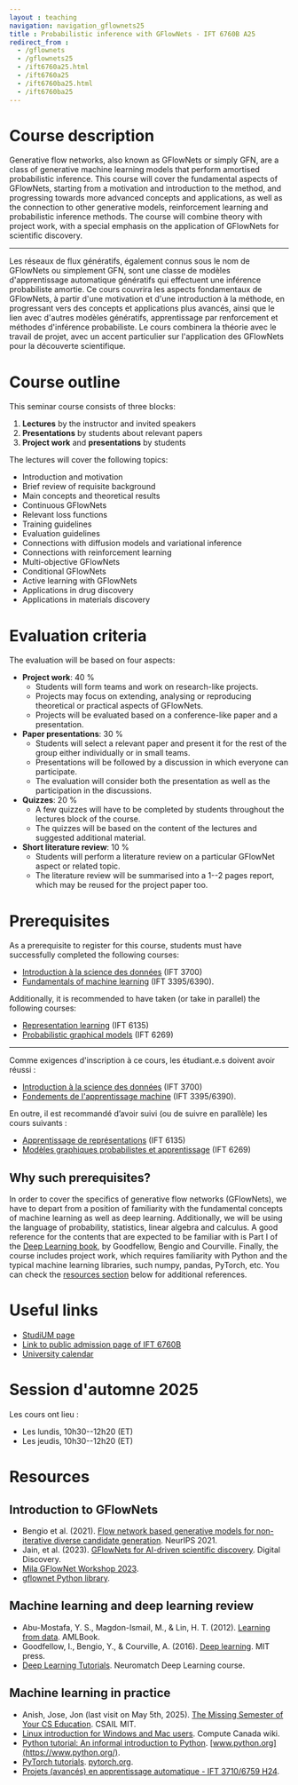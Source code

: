 ```yaml
---
layout : teaching
navigation: navigation_gflownets25
title : Probabilistic inference with GFlowNets - IFT 6760B A25
redirect_from :
  - /gflownets
  - /gflownets25
  - /ift6760a25.html
  - /ift6760a25
  - /ift6760ba25.html
  - /ift6760ba25
---
```


# Course description

Generative flow networks, also known as GFlowNets or simply GFN, are a class of generative machine learning models that perform amortised probabilistic inference. This course will cover the fundamental aspects of GFlowNets, starting from a motivation and introduction to the method, and progressing towards more advanced concepts and applications, as well as the connection to other generative models, reinforcement learning and probabilistic inference methods. The course will combine theory with project work, with a special emphasis on the application of GFlowNets for scientific discovery.

---

Les réseaux de flux génératifs, également connus sous le nom de GFlowNets ou simplement GFN, sont une classe de modèles d'apprentissage automatique génératifs qui effectuent une inférence probabiliste amortie. Ce cours couvrira les aspects fondamentaux de GFlowNets, à partir d'une motivation et d'une introduction à la méthode, en progressant vers des concepts et applications plus avancés, ainsi que le lien avec d'autres modèles génératifs, apprentissage par renforcement et méthodes d'inférence probabiliste. Le cours combinera la théorie avec le travail de projet, avec un accent particulier sur l'application des GFlowNets pour la découverte scientifique.


# Course outline

This seminar course consists of three blocks:

1. **Lectures** by the instructor and invited speakers
2. **Presentations** by students about relevant papers
3. **Project work** and **presentations** by students

The lectures will cover the following topics:

- Introduction and motivation
- Brief review of requisite background
- Main concepts and theoretical results
- Continuous GFlowNets
- Relevant loss functions
- Training guidelines
- Evaluation guidelines
- Connections with diffusion models and variational inference
- Connections with reinforcement learning
- Multi-objective GFlowNets
- Conditional GFlowNets
- Active learning with GFlowNets
- Applications in drug discovery
- Applications in materials discovery

# Evaluation criteria

The evaluation will be based on four aspects:

- **Project work**: 40 %
    - Students will form teams and work on research-like projects.
    - Projects may focus on extending, analysing or reproducing theoretical or practical aspects of GFlowNets.
    - Projects will be evaluated based on a conference-like paper and a presentation.
- **Paper presentations**: 30 %
    - Students will select a relevant paper and present it for the rest of the group either individually or in small teams.
    - Presentations will be followed by a discussion in which everyone can participate.
    - The evaluation will consider both the presentation as well as the participation in the discussions.
- **Quizzes**: 20 %
    - A few quizzes will have to be completed by students throughout the lectures block of the course.
    - The quizzes will be based on the content of the lectures and suggested additional material.
- **Short literature review**: 10 %
    - Students will perform a literature review on a particular GFlowNet aspect or related topic.
    - The literature review will be summarised into a 1--2 pages report, which may be reused for the project paper too.

# Prerequisites

As a prerequisite to register for this course, students must have successfully completed the following courses:

- [Introduction à la science des données](https://admission.umontreal.ca/cours-et-horaires/cours/ift-3700/) (IFT 3700)
- [Fundamentals of machine learning](https://admission.umontreal.ca/cours-et-horaires/cours/ift-3395/) (IFT 3395/6390).

Additionally, it is recommended to have taken (or take in parallel) the following courses:

- [Representation learning](https://admission.umontreal.ca/cours-et-horaires/cours/ift-6135/) (IFT 6135)
- [Probabilistic graphical models](https://admission.umontreal.ca/cours-et-horaires/cours/ift-6269/) (IFT 6269)

---

Comme exigences d'inscription à ce cours, les étudiant.e.s doivent avoir réussi : 

- [Introduction à la science des données](https://admission.umontreal.ca/cours-et-horaires/cours/ift-3700/) (IFT 3700)
- [Fondements de l'apprentissage machine](https://admission.umontreal.ca/cours-et-horaires/cours/ift-3395/) (IFT 3395/6390).

En outre, il est recommandé d’avoir suivi (ou de suivre en parallèle) les cours suivants :

- [Apprentissage de représentations](https://admission.umontreal.ca/cours-et-horaires/cours/ift-6135/) (IFT 6135)
- [Modèles graphiques probabilistes et apprentissage](https://admission.umontreal.ca/cours-et-horaires/cours/ift-6269/) (IFT 6269)


## Why such prerequisites?

In order to cover the specifics of generative flow networks (GFlowNets), we have to depart from a position of familiarity with the fundamental concepts of machine learning as well as deep learning. Additionally, we will be using the language of probability, statistics, linear algebra and calculus. A good reference for the contents that are expected to be familiar with is Part I of the [Deep Learning book](https://www.deeplearningbook.org/), by Goodfellow, Bengio and Courville. Finally, the course includes project work, which requires familiarity with Python and the typical machine learning libraries, such numpy, pandas, PyTorch, etc. You can check the [resources section](#resources) below for additional references.

# Useful links

* [StudiUM page](https://studium.umontreal.ca/course/view.php?id=332667)
* [Link to public admission page of IFT 6760B](https://admission.umontreal.ca/cours-et-horaires/cours/ift-6760b/)
* [University calendar](https://registraire.umontreal.ca/dates-importantes/calendriers-universitaires/#calendrier-universitaire-2025-2026)

# Session d'automne 2025

Les cours ont lieu :

* Les lundis, 10h30--12h20 (ET)
* Les jeudis, 10h30--12h20 (ET)

# Resources

## Introduction to GFlowNets
* Bengio et al. (2021). [Flow network based generative models for non-iterative diverse candidate generation](https://papers.nips.cc/paper/2021/hash/e614f646836aaed9f89ce58e837e2310-Abstract.html). NeurIPS 2021.
* Jain, et al. (2023). [GFlowNets for AI-driven scientific discovery](https://pubs.rsc.org/en/content/articlelanding/2023/dd/d3dd00002h). Digital Discovery.
* [Mila GFlowNet Workshop 2023](https://www.gflownet.org/).
* [gflownet Python library](https://github.com/alexhernandezgarcia/gflownet).

## Machine learning and deep learning review
* Abu-Mostafa, Y. S., Magdon-Ismail, M., & Lin, H. T. (2012). [Learning from data](https://work.caltech.edu/textbook.html). AMLBook.
* Goodfellow, I., Bengio, Y., & Courville, A. (2016). [Deep learning](https://www.deeplearningbook.org/). MIT press.
* [Deep Learning Tutorials](https://deeplearning.neuromatch.io/tutorials/intro.html). Neuromatch Deep Learning course.

## Machine learning in practice
* Anish, Jose, Jon (last visit on May 5th, 2025). [The Missing Semester of Your CS Education](https://missing.csail.mit.edu/). CSAIL MIT.
* [Linux introduction for Windows and Mac users](https://docs.computecanada.ca/wiki/Linux_introduction). Compute Canada wiki.
* [Python tutorial: An informal introduction to Python](https://docs.python.org/3/tutorial/introduction.html). [www.python.org](https://www.python.org/).
* [PyTorch tutorials](https://pytorch.org/tutorials/). [pytorch.org](https://pytorch.org).
* [Projets (avancés) en apprentissage automatique - IFT 3710/6759 H24](https://alexhernandezgarcia.github.io/teaching/mlprojects24/).
